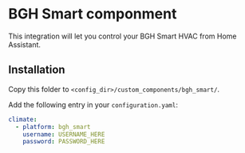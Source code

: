 # BGH Smart componment

This integration will let you control your BGH Smart HVAC from Home Assistant.

## Installation

Copy this folder to `<config_dir>/custom_components/bgh_smart/`.

Add the following entry in your `configuration.yaml`:

```yaml
climate:
  - platform: bgh_smart
    username: USERNAME_HERE
    password: PASSWORD_HERE
```
